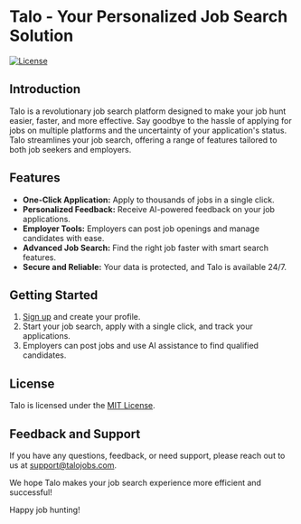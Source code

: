 # Talo - Your Personalized Job Search Solution

[![License](https://img.shields.io/badge/License-MIT-blue.svg)](LICENSE)

## Introduction

Talo is a revolutionary job search platform designed to make your job hunt easier, faster, and more effective. Say goodbye to the hassle of applying for jobs on multiple platforms and the uncertainty of your application's status. Talo streamlines your job search, offering a range of features tailored to both job seekers and employers.

## Features

- **One-Click Application:** Apply to thousands of jobs in a single click.
- **Personalized Feedback:** Receive AI-powered feedback on your job applications.
- **Employer Tools:** Employers can post job openings and manage candidates with ease.
- **Advanced Job Search:** Find the right job faster with smart search features.
- **Secure and Reliable:** Your data is protected, and Talo is available 24/7.

## Getting Started

1. [Sign up](https://talojobs.com) and create your profile.
2. Start your job search, apply with a single click, and track your applications.
3. Employers can post jobs and use AI assistance to find qualified candidates.

## License

Talo is licensed under the [MIT License](LICENSE).

## Feedback and Support

If you have any questions, feedback, or need support, please reach out to us at [support@talojobs.com](mailto:admin@talojobs.com).

We hope Talo makes your job search experience more efficient and successful!

Happy job hunting!
